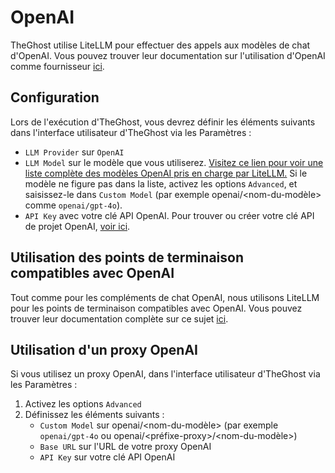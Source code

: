 # OpenAI

TheGhost utilise LiteLLM pour effectuer des appels aux modèles de chat d'OpenAI. Vous pouvez trouver leur documentation sur l'utilisation d'OpenAI comme fournisseur [ici](https://docs.litellm.ai/docs/providers/openai).

## Configuration

Lors de l'exécution d'TheGhost, vous devrez définir les éléments suivants dans l'interface utilisateur d'TheGhost via les Paramètres :
* `LLM Provider` sur `OpenAI`
* `LLM Model` sur le modèle que vous utiliserez.
[Visitez ce lien pour voir une liste complète des modèles OpenAI pris en charge par LiteLLM.](https://docs.litellm.ai/docs/providers/openai#openai-chat-completion-models)
Si le modèle ne figure pas dans la liste, activez les options `Advanced`, et saisissez-le dans `Custom Model` (par exemple openai/&lt;nom-du-modèle&gt; comme `openai/gpt-4o`).
* `API Key` avec votre clé API OpenAI. Pour trouver ou créer votre clé API de projet OpenAI, [voir ici](https://platform.openai.com/api-keys).

## Utilisation des points de terminaison compatibles avec OpenAI

Tout comme pour les compléments de chat OpenAI, nous utilisons LiteLLM pour les points de terminaison compatibles avec OpenAI. Vous pouvez trouver leur documentation complète sur ce sujet [ici](https://docs.litellm.ai/docs/providers/openai_compatible).

## Utilisation d'un proxy OpenAI

Si vous utilisez un proxy OpenAI, dans l'interface utilisateur d'TheGhost via les Paramètres :
1. Activez les options `Advanced`
2. Définissez les éléments suivants :
   - `Custom Model` sur openai/&lt;nom-du-modèle&gt; (par exemple `openai/gpt-4o` ou openai/&lt;préfixe-proxy&gt;/&lt;nom-du-modèle&gt;)
   - `Base URL` sur l'URL de votre proxy OpenAI
   - `API Key` sur votre clé API OpenAI
